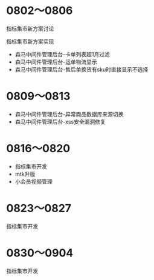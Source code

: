 # 0802～0806

指标集市新方案讨论

指标集市新方案实现

- 森马中间件管理后台-卡单列表超1月过滤
- 森马中间件管理后台-运单物流显示
- 森马中间件管理后台-售后单换货有sku时直接显示不选择 

# 0809～0813

- 森马中间件管理后台-异常商品数据库来源切换
- 森马中间件管理后台-xss安全漏洞修复

# 0816～0820

- 指标集市开发
- mtk升版
- 小会员视频管理

# 0823～0827

指标集市开发

# 0830～0904

指标集市开发